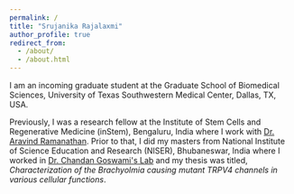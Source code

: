 ```yaml
---
permalink: /
title: "Srujanika Rajalaxmi"
author_profile: true
redirect_from: 
  - /about/
  - /about.html
---
```


I am an incoming graduate student at the Graduate School of Biomedical
Sciences, University of Texas Southwestern Medical Center, Dallas, TX, USA.

Previously, I was a research fellow at the Institute of Stem Cells and
Regenerative Medicine (inStem), Bengaluru, India where I work with [Dr. Aravind
Ramanathan](https://instem.res.in/faculty/arvind). Prior to that, I did my
masters from National Institute of Science Education and Research (NISER),
Bhubaneswar, India where I worked in [Dr. Chandan Goswami's
Lab](https://www.niser.ac.in/~chandan) and my thesis was titled,
_Characterization of the Brachyolmia causing mutant TRPV4 channels in various
cellular functions_.
